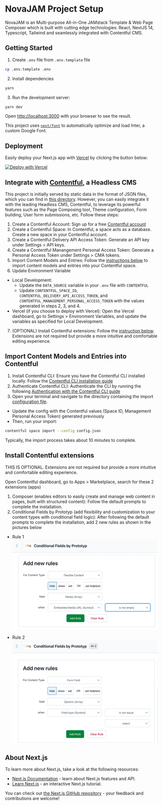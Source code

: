 # NovaJAM Project Setup

NovaJAM is an Multi-purpose All-in-One JAMstack Template & Web Page Composer which is built with cutting edge technologies: React, NextJS 14, Typescript, Tailwind and seamlessly integrated with Contentful CMS.

## Getting Started

1. Create `.env` file from `.env.template` file

```bash
cp .env.template .env
```

2. Install dependencies

```bash
yarn
```

3. Run the development server:

```bash
yarn dev
```

Open [http://localhost:3000](http://localhost:3000) with your browser to see the result.

This project uses [`next/font`](https://nextjs.org/docs/basic-features/font-optimization) to automatically optimize and load Inter, a custom Google Font.

## Deployment

Easily deploy your Next.js app with [Vercel](https://vercel.com/new/git/external?repository-url=https://github.com/minhwpm/novajam) by clicking the button below:

[![Deploy with Vercel](https://vercel.com/button)](https://vercel.com/new/git/external?repository-url=https://github.com/minhwpm/novajam)

## Integrate with [Contentful](https://www.contentful.com/), a Headless CMS

This project is initially served by static data in the format of JSON files, which you can find in [this directory](/src/helpers/query/static-data). However, you can easily integrate it with the leading Headless CMS, Contentful, to leverage its powerful features such as the Page Composing tool, Theme configuration, Form building, User form submissions, etc. Follow these steps:

1. Create a Contentful Account: Sign up for a free [Contentful account](https://www.contentful.com/sign-up/)
2. Create a Contentful Space: In Contentful, a space acts as a database. Create a new space in your Contentful account.
3. Create a Contentful Delivery API Access Token: Generate an API key under Settings > API keys.
4. Create a Contentful Manangement Personal Access Token: Generate a Personal Access Token under Settings > CMA tokens.
5. Import Content Models and Entries: Follow the [instructions below](##-import-content-models-and-entries-into-contentful) to import content models and entries into your Contentful space.
6. Update Environment Variable

- Local Development:
  - Update the `DATA_SOURCE` variable in your `.env` file with `CONTENTFUL`
  - Update `CONTENTFUL_SPACE_ID`, `CONTENTFUL_DELIVERY_API_ACCESS_TOKEN`, and `CONTENTFUL_MANAGEMENT_PERSONAL_ACCESS_TOKEN` with the values generated in steps 2, 3, and 4.
- Vercel (if you choose to deploy with Vercel):
  Open the Vercel dashboard, go to Settings > Environment Variables, and update the variables as specified for Local Development.

7. (OPTIONAL) Install Contentful extensions: Follow the [instruction below](##-install-contentful-extensions). Extensions are not required but provide a more intuitive and comfortable editing experience.

## Import Content Models and Entries into Contentful

1. Install Contentful CLI: Ensure you have the Contentful CLI installed locally. Follow the [Contentful CLI installation guide](https://www.contentful.com/developers/docs/tutorials/cli/installation/)
2. Authenticate Contentful CLI: Authenticate the CLI by running the following [Authentication with the Contentful CLI guide](https://www.contentful.com/developers/docs/tutorials/cli/authentication/)
3. Open your terminal and navigate to the directory containing the import [configuration file](/src/helpers/contentful-import/).

- Update the config with the Contentful values (Space ID, Management Personal Access Token) generated previously
- Then, run your import:

```bash
contentful space import --config config.json
```

Typically, the import process takes about 10 minutes to complete.

## Install Contentful extensions

THIS IS OPTIONAL. Extensions are not required but provide a more intuitive and comfortable editing experience.

Open Contentful dashboard, go to Apps > Marketplace, search for these 2 extensions (apps)

1. Composer (enables editors to easily create and manage web content in pages, built with structured content): Follow the default prompts to complete the installation.
2. Conditional Fields by Prototyp (add flexibility and customization to your content types with conditional field logic): After following the default prompts to complete the installation, add 2 new rules as shown in the pictures below

- Rule 1
  ![rule 1](<rule 1.webp>)

- Rule 2
  ![rule 2](<rule 2.webp>)

## About Next.js

To learn more about Next.js, take a look at the following resources:

- [Next.js Documentation](https://nextjs.org/docs) - learn about Next.js features and API.
- [Learn Next.js](https://nextjs.org/learn) - an interactive Next.js tutorial.

You can check out [the Next.js GitHub repository](https://github.com/vercel/next.js/) - your feedback and contributions are welcome!
